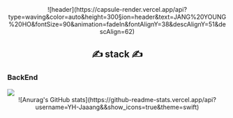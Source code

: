 
<!--
**YH-Jaaang/YH-Jaaang** is a ✨ _special_ ✨ repository because its `README.md` (this file) appears on your GitHub profile.

Here are some ideas to get you started:

- 🔭 I’m currently working on ...
- 🌱 I’m currently learning ...
- 👯 I’m looking to collaborate on ...
- 🤔 I’m looking for help with ...
- 💬 Ask me about ...
- 📫 How to reach me: ...
- 😄 Pronouns: ...
- ⚡ Fun fact: ...
-->
<div align=center>
![header](https://capsule-render.vercel.app/api?type=waving&color=auto&height=300&section=header&text=JANG%20YOUNG%20HO&fontSize=90&animation=fadeIn&fontAlignY=38&descAlignY=51&descAlign=62)
</div>

<div align=center><h2>✍ stack ✍</h2></div>
<h3> BackEnd </h3>

<img src="https://img.shields.io/badge/Web3.js-F16822?style=for-the-badge&logo=Web3.js&logoColor=white">

<div align=center>
![Anurag's GitHub stats](https://github-readme-stats.vercel.app/api?username=YH-Jaaang&&show_icons=true&theme=swift)
</div>
